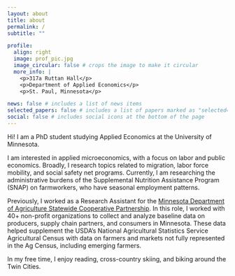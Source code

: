 ```yaml
---
layout: about
title: about
permalink: /
subtitle: ""

profile:
  align: right
  image: prof_pic.jpg
  image_circular: false # crops the image to make it circular
  more_info: |
    <p>317a Ruttan Hall</p>
    <p>Department of Applied Economics</p>
    <p>St. Paul, Minnesota</p>

news: false # includes a list of news items
selected_papers: false # includes a list of papers marked as "selected={true}"
social: false # includes social icons at the bottom of the page
---
```


Hi! I am a PhD student studying Applied Economics at the University of Minnesota.

I am interested in applied microeconomics, with a focus on labor and public economics. Broadly, I research topics related to migration, labor force mobility, and social safety net programs. Currently, I am researching the administrative burdens of the Supplemental Nutrition Assistance Program (SNAP) on farmworkers, who have seasonal employment patterns.

Previously, I worked as a Research Assistant for the [Minnesota Department of Agriculture Statewide Cooperative Partnership](https://www.mda.state.mn.us/marketing/local-regional-partnership). In this role, I worked with 40+ non-profit organizations to collect and analyze baseline data on producers, supply chain partners, and consumers in Minnesota. These data helped supplement the USDA’s National Agricultural Statistics Service Agricultural Census with data on farmers and markets not fully represented in the Ag Census, including emerging farmers.

In my free time, I enjoy reading, cross-country skiing, and biking around the Twin Cities.